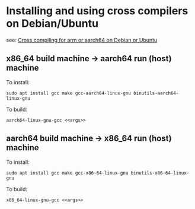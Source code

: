 # Installing and using cross compilers on Debian/Ubuntu

see: [Cross compiling for arm or aarch64 on Debian or
Ubuntu](https://jensd.be/1126/linux/cross-compiling-for-arm-or-aarch64-on-debian-or-ubuntu)

## x86_64 build machine -> aarch64 run (host) machine

To install:

```
sudo apt install gcc make gcc-aarch64-linux-gnu binutils-aarch64-linux-gnu
```

To build:

```
aarch64-linux-gnu-gcc <<args>>
```

## aarch64 build machine -> x86_64 run (host) machine

To install:

```
sudo apt install gcc make gcc-x86-64-linux-gnu binutils-x86-64-linux-gnu
```

To build:

```
x86_64-linux-gnu-gcc <<args>>
```
